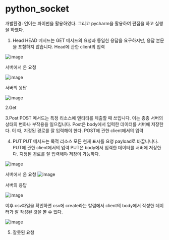 # python_socket
개발환경: 언어는 파이썬을 활용하였다. 그리고 pycharm을 활용하여 편집을 하고 실행을 하였다. 

1. Head
HEAD 메서드는 GET 메서드의 요청과 동일한 응답을 요구하지만, 응답 본문을 포함하지 않습니다.
Head에 관한 client의 입력

![image](https://user-images.githubusercontent.com/89904421/166408581-793db9e9-3b7d-415a-9332-d729e79cc998.png)

서버에서 온 요청

![image](https://user-images.githubusercontent.com/89904421/166408835-8739950d-62ce-46ec-9d29-9877be048ebe.png)

서버의 응답

![image](https://user-images.githubusercontent.com/89904421/166408612-598a35af-f305-4536-8702-2a16b14d035d.png)

2.Get





3.Post 
POST 메서드는 특정 리소스에 엔티티를 제출할 때 쓰입니다. 이는 종종 서버의 상태의 변화나 부작용을 일으킵니다.
Post은 body에서 입력한 데이터를 서버에 저장한다. 이 때, 지정된 경로를 잘 입력해야 한다. 
POST에 관한 client에서의 입력





4. PUT 
PUT 메서드는 목적 리소스 모든 현재 표시를 요청 payload로 바꿉니니다.
PUT에 관한 client에서의 입력
PUT은 body에서 입력한 데이터를 서버에 저장한다. 지정된 경로를 잘 입력해야 저장이 가능하다.  

![image](https://user-images.githubusercontent.com/89904421/166409565-9e3383d1-bd66-42c1-9589-8c59c814eecc.png)

서버에서 온 요청 
![image](https://user-images.githubusercontent.com/89904421/166409623-19323b5b-ac4c-4692-993f-866cc1727c2a.png)

서버의 응답

![image](https://user-images.githubusercontent.com/89904421/166409651-cfe28c57-6387-4159-9f8b-967ea23133bf.png)

이후 csv파일을 확인하면 csv에 create라는 칼럼에서 client의 body에서 작성한 데이터가 잘 작성된 것을 볼 수 있다. 

![image](https://user-images.githubusercontent.com/89904421/166409749-4a62a7ce-585b-46fb-a18d-9de6fd2e8981.png)



5. 잘못된 요청


